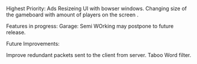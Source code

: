 Highest Priority:
Ads
Resizeing UI with bowser windows.
Changing size of the gameboard with amount of players on the screen .


Features in progress: 
Garage: Semi WOrking may postpone to future release. 



Future Improvements:

Improve redundant packets sent to the client from server. 
Taboo Word filter. 




